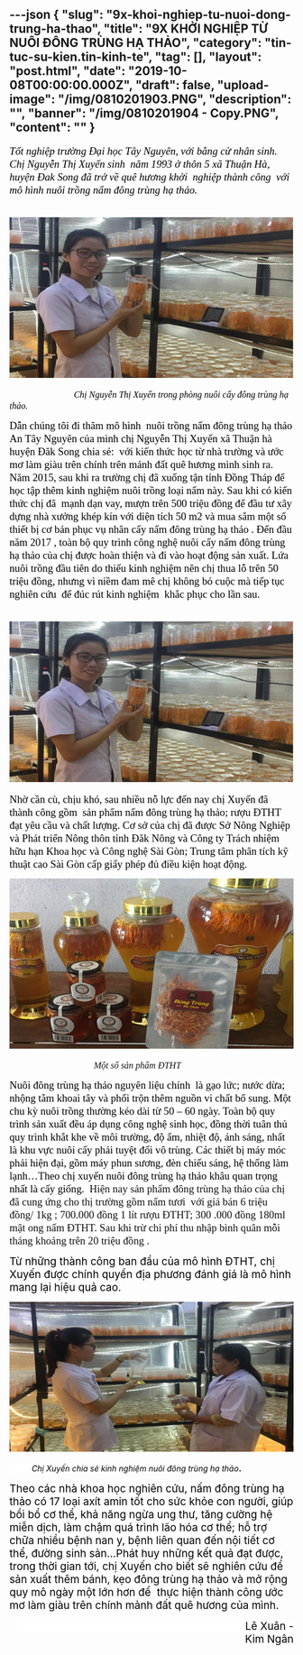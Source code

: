 ---json
{
    "slug": "9x-khoi-nghiep-tu-nuoi-dong-trung-ha-thao",
    "title": "9X KHỞI NGHIỆP TỪ NUÔI ĐÔNG TRÙNG HẠ THẢO",
    "category": "tin-tuc-su-kien.tin-kinh-te",
    "tag": [],
    "layout": "post.html",
    "date": "2019-10-08T00:00:00.000Z",
    "draft": false,
    "upload-image": "/img/0810201903.PNG",
    "description": "",
    "banner": "/img/0810201904 - Copy.PNG",
    "__content__": ""
}
---
<p><em><span style="font-size:14.0pt"><span style="font-family:&quot;Times New Roman&quot;,&quot;serif&quot;"><span style="color:black">Tốt nghiệp trường Đại học T&acirc;y Nguy&ecirc;n, với bằng cử nh&acirc;n sinh. Chị Nguyễn Thị Xuyến sinh&nbsp; năm 1993 ở th&ocirc;n 5 x&atilde; Thuận H&agrave;, huyện Đak Song đ&atilde; trở về qu&ecirc; hương khởi&nbsp; nghiệp th&agrave;nh c&ocirc;ng&nbsp; với m&ocirc; h&igrave;nh nu&ocirc;i trồng nấm đ&ocirc;ng tr&ugrave;ng hạ thảo.</span></span></span></em></p>

<p><em><span style="font-size:14.0pt"><span style="font-family:&quot;Times New Roman&quot;,&quot;serif&quot;"><span style="color:black">&nbsp; &nbsp; &nbsp; &nbsp; &nbsp;&nbsp;<img alt="" src="/img/0810201901.PNG" /></span></span></span></em></p>

<p><em>&nbsp;&nbsp;&nbsp;&nbsp;&nbsp;&nbsp;&nbsp;&nbsp;&nbsp;&nbsp;&nbsp;&nbsp;&nbsp;&nbsp;&nbsp;&nbsp;&nbsp;&nbsp;&nbsp;&nbsp;&nbsp;&nbsp;&nbsp;&nbsp;&nbsp;&nbsp;&nbsp;&nbsp; </em><em><span style="font-size:12.0pt"><span style="font-family:&quot;Times New Roman&quot;,&quot;serif&quot;"><span style="color:black">Chị Nguyễn Thị Xuyến trong ph&ograve;ng nu&ocirc;i cấy đ&ocirc;ng tr&ugrave;ng hạ thảo.</span></span></span></em></p>

<p><span style="font-size:14.0pt"><span style="font-family:&quot;Times New Roman&quot;,&quot;serif&quot;"><span style="color:black">Dẫn ch&uacute;ng t&ocirc;i đi thăm m&ocirc; h&igrave;nh &nbsp;nu&ocirc;i trồng nấm đ&ocirc;ng tr&ugrave;ng hạ thảo An T&acirc;y Nguy&ecirc;n của m&igrave;nh chị Nguyễn Thị Xuyến x&atilde; Thuận h&agrave; huyện Đăk Song chia sẻ: &nbsp;với kiến thức học từ nh&agrave; trường v&agrave; ước mơ l&agrave;m gi&agrave;u tr&ecirc;n ch&iacute;nh tr&ecirc;n mảnh đất qu&ecirc; hương m&igrave;nh sinh ra. Năm 2015, sau khi ra trường chị đ&atilde; xuống tận tỉnh Đồng Th&aacute;p để học tập th&ecirc;m kinh nghiệm nu&ocirc;i trồng loại nấm n&agrave;y. Sau khi c&oacute; kiến thức chị đ&atilde;&nbsp; mạnh dạn vay, mượn tr&ecirc;n 500 triệu đồng để đầu tư<span style="background-color:white"> x&acirc;y dựng nh&agrave; xưởng</span> kh&eacute;p k&iacute;n với diện t&iacute;ch 50 m2 <span style="background-color:white">v&agrave; mua sắm một số thiết bị cơ bản phục vụ nh&acirc;n cấy nấm đ&ocirc;ng tr&ugrave;ng hạ thảo . Đến đầu năm 2017 , to&agrave;n bộ quy tr&igrave;nh c&ocirc;ng nghệ nu&ocirc;i cấy nấm đ&ocirc;ng tr&ugrave;ng hạ thảo của chị được ho&agrave;n thiện v&agrave; đi v&agrave;o hoạt động sản xuất.</span> Lứa nu&ocirc;i trồng đầu ti&ecirc;n do thiếu kinh nghiệm n&ecirc;n chị thua lỗ tr&ecirc;n 50 triệu đồng, nhưng v&igrave; niềm đam m&ecirc; chị kh&ocirc;ng bỏ cuộc m&agrave; tiếp tục nghi&ecirc;n cứu &nbsp;để đ&uacute;c r&uacute;t kinh nghiệm &nbsp;khắc phục cho lần sau.<strong> </strong></span></span></span></p>

<p><strong><span style="font-size:14.0pt"><span style="font-family:&quot;Times New Roman&quot;,&quot;serif&quot;"><span style="color:black">&nbsp; &nbsp; &nbsp; &nbsp; &nbsp; &nbsp; &nbsp; &nbsp; &nbsp; &nbsp;<img alt="" src="/img/0810201901.PNG" /></span></span></span></strong></p>

<p><span style="font-size:14.0pt"><span style="font-family:&quot;Times New Roman&quot;,&quot;serif&quot;"><span style="color:black">Nhờ cần c&ugrave;, chịu kh&oacute;, sau nhiều nỗ lực đến nay chị Xuyến đ&atilde; th&agrave;nh c&ocirc;ng gồm&nbsp; s<span style="background-color:white">ản phẩm nấm đ&ocirc;ng tr&ugrave;ng hạ thảo; rượu ĐTHT đạt y&ecirc;u cầu v&agrave; chất lượng. Cơ sở của chị đ&atilde; được Sở N&ocirc;ng Nghiệp v&agrave; Ph&aacute;t triển N&ocirc;ng th&ocirc;n tỉnh Đăk N&ocirc;ng v&agrave; C&ocirc;ng ty Tr&aacute;ch nhiệm hữu hạn Khoa học v&agrave; C&ocirc;ng nghệ S&agrave;i G&ograve;n; Trung t&acirc;m ph&acirc;n t&iacute;ch kỹ thuật cao S&agrave;i G&ograve;n cấp giấy ph&eacute;p đủ điều kiện hoạt động.</span></span></span></span></p>

<p><span style="font-size:14.0pt"><span style="font-family:&quot;Times New Roman&quot;,&quot;serif&quot;"><span style="color:black"><span style="background-color:white"><img alt="" src="/img/0810201903.PNG" /></span></span></span></span></p>

<p>&nbsp;&nbsp;&nbsp;&nbsp;&nbsp;&nbsp;&nbsp;&nbsp;&nbsp;&nbsp;&nbsp;&nbsp;&nbsp;&nbsp;&nbsp;&nbsp;&nbsp;&nbsp; &nbsp;&nbsp;&nbsp;&nbsp;&nbsp;&nbsp;&nbsp;&nbsp;&nbsp;&nbsp;&nbsp;&nbsp;&nbsp;&nbsp;&nbsp;&nbsp;&nbsp;&nbsp; <em><span style="font-size:12.0pt"><span style="background-color:white"><span style="font-family:&quot;Times New Roman&quot;,&quot;serif&quot;"><span style="color:#111111">Một số sản phẩm ĐTHT </span></span></span></span></em></p>

<p><span style="font-size:14.0pt"><span style="font-family:&quot;Times New Roman&quot;,&quot;serif&quot;"><span style="color:black">Nu&ocirc;i đ&ocirc;ng tr&ugrave;ng hạ thảo nguy&ecirc;n liệu ch&iacute;nh <span style="background-color:white">&nbsp;l&agrave; gạo lức; nước dừa; nhộng tằm khoai t&acirc;y v&agrave; phối trộn th&ecirc;m nguồn vi chất bổ sung. Một chu kỳ nu&ocirc;i trồng thường k&eacute;o d&agrave;i từ 50 &ndash; 60 ng&agrave;y. To&agrave;n bộ quy tr&igrave;nh sản xuất đều &aacute;p dụng c&ocirc;ng nghệ sinh học, đồng thời tu&acirc;n thủ quy tr&igrave;nh khắt khe về m&ocirc;i trường, độ ẩm, nhiệt độ, &aacute;nh s&aacute;ng, nhất l&agrave; khu vực nu&ocirc;i cấy phải tuyệt đối v&ocirc; tr&ugrave;ng. C&aacute;c thiết bị m&aacute;y m&oacute;c phải hiện đại, gồm m&aacute;y phun sương, đ&egrave;n chiếu s&aacute;ng, hệ thống l&agrave;m lạnh&hellip;Theo chị xuyến nu&ocirc;i đ&ocirc;ng tr&ugrave;ng hạ thảo kh&acirc;u quan trọng nhất l&agrave; cấy giống.&nbsp; </span></span></span></span><span style="font-size:14.0pt"><span style="background-color:white"><span style="font-family:&quot;Times New Roman&quot;,&quot;serif&quot;"><span style="color:#111111">Hiện nay sản phẩm đ&ocirc;ng tr&ugrave;ng hạ thảo của chị đ&atilde; cung ứng cho thị trường gồm nấm tươi&nbsp; với gi&aacute; b&aacute;n 6 triệu đồng/ 1kg ; 700.000 đồng 1 l&iacute;t rượu ĐTHT; 300 .000 đồng 180ml mật ong nấm ĐTHT. Sau khi trừ chi ph&iacute; thu nhập b&igrave;nh qu&acirc;n mỗi th&aacute;ng khoảng tr&ecirc;n 20 triệu đồng . </span></span></span></span></p>

<p><span style="background-color:white"><span style="font-size:14.0pt"><span style="color:black">Từ những th&agrave;nh c&ocirc;ng ban đầu của m&ocirc; h&igrave;nh ĐTHT, chị Xuyến được ch&iacute;nh quyền địa phương đ&aacute;nh gi&aacute; l&agrave; m&ocirc; h&igrave;nh mang lại hiệu quả cao.</span></span></span></p>

<p><img alt="" src="/img/0810201904.PNG" /></p>

<p><span style="background-color:white">&nbsp;&nbsp;&nbsp;&nbsp;&nbsp;&nbsp;&nbsp;&nbsp;&nbsp; <em><span style="color:black">Chị Xuyến chia sẻ kinh nghiệm nu&ocirc;i đ&ocirc;ng tr&ugrave;ng hạ thảo</span></em><span style="font-size:14.0pt"><span style="color:black">.</span></span></span></p>

<p><span style="background-color:white"><span style="font-size:14.0pt"><span style="background-color:white"><span style="color:black">Theo c&aacute;c nh&agrave; khoa học nghi&ecirc;n cứu, nấm đ&ocirc;ng tr&ugrave;ng hạ thảo c&oacute; 17 loại ax&iacute;t amin tốt cho sức khỏe con người, gi&uacute;p bồi bổ cơ thể, khả năng ngừa ung thư, tăng cường hệ miễn dịch, l&agrave;m chậm qu&aacute; tr&igrave;nh l&atilde;o h&oacute;a cơ thể; hỗ trợ chữa nhiều bệnh nan y, bệnh li&ecirc;n quan đến nội tiết cơ thể, đường sinh sản&hellip;</span></span></span><span style="font-size:14.0pt"><span style="color:black">Ph&aacute;t huy những kết quả đạt được, trong thời gian tới, chị Xuyến cho biết sẽ nghi&ecirc;n cứu để sản xuất th&ecirc;m b&aacute;nh, kẹo đ&ocirc;ng tr&ugrave;ng hạ thảo v&agrave; mở rộng quy m&ocirc; ng&agrave;y một lớn hơn để &nbsp;thực hiện th&agrave;nh c&ocirc;ng ước mơ l&agrave;m gi&agrave;u tr&ecirc;n ch&iacute;nh mảnh đất qu&ecirc; hương của m&igrave;nh. </span></span></span></p>

<p style="text-align:right"><span style="background-color:white"><span style="font-size:14.0pt"><span style="color:black">&nbsp;&nbsp;&nbsp;&nbsp;&nbsp;&nbsp;&nbsp;&nbsp;&nbsp;&nbsp;&nbsp;&nbsp;&nbsp;&nbsp;&nbsp;&nbsp;&nbsp;&nbsp;&nbsp;&nbsp;&nbsp;&nbsp;&nbsp;&nbsp;&nbsp;&nbsp;&nbsp;&nbsp;&nbsp;&nbsp;&nbsp;&nbsp;&nbsp;&nbsp;&nbsp;&nbsp;&nbsp;&nbsp;&nbsp;&nbsp;&nbsp;&nbsp;&nbsp;&nbsp;&nbsp;&nbsp;&nbsp;&nbsp;&nbsp;&nbsp;&nbsp;&nbsp;&nbsp;&nbsp;&nbsp;&nbsp;&nbsp;&nbsp;&nbsp;&nbsp;&nbsp;&nbsp;&nbsp;&nbsp;&nbsp;&nbsp;&nbsp;&nbsp;&nbsp;&nbsp;&nbsp;&nbsp;&nbsp;&nbsp;&nbsp;&nbsp; L&ecirc; Xu&acirc;n - Kim Ng&acirc;n</span></span></span></p>

